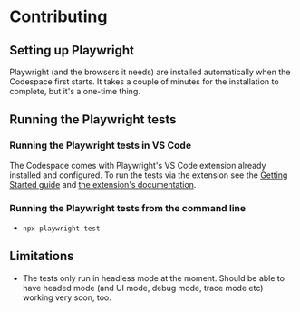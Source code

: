 # Contributing

## Setting up Playwright

Playwright (and the browsers it needs) are installed automatically when the Codespace
first starts.  It takes a couple of minutes for the installation to complete, but it's a
one-time thing.

## Running the Playwright tests

### Running the Playwright tests in VS Code

The Codespace comes with Playwright's VS Code extension already installed and configured.
To run the tests via the extension see the [Getting Started guide](https://playwright.dev/docs/getting-started-vscode)
and [the extension's documentation](https://marketplace.visualstudio.com/items?itemName=ms-playwright.playwright).

### Running the Playwright tests from the command line

- `npx playwright test`

## Limitations

- The tests only run in headless mode at the moment.  Should be able to have headed mode
  (and UI mode, debug mode, trace mode etc) working very soon, too.
